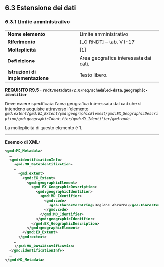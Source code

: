 ## 6.3 Estensione dei dati

### 6.3.1 Limite amministrativo

|  |  |
| --- | --- |
| **Nome elemento** | Limite amministrativo |
| **Riferimento** | [LG RNDT] – tab. VII-17 |
| **Molteplicità** | [1] |
| **Definizione** | Area geografica interessata dai dati. |
| **Istruzioni di implementazione** | Testo libero. |

**REQUISITO R9.5** - **```rndt/metadata/2.0/req/scheduled-data/geographic-identifier```**

Deve essere specificata l&#39;area geografica interessata dai dati che si intendono acquisire attraverso l&#39;elemento _```gmd:extent/gmd:EX_Extent/gmd:geographicElement/gmd:EX_GeographicDescription/gmd:geographicIdentifier/gmd:MD_Identifier/gmd:code```_.

La molteplicità di questo elemento è 1.

---

**Esempio di XML:**

```xml
<gmd:MD_Metadata>
  …
  <gmd:identificationInfo>
    <gmd:MD_DataIdentification>
    …
      <gmd:extent>
        <gmd:EX_Extent>
          <gmd:geographicElement>
            <gmd:EX_GeographicDescription>
              <gmd:geographicIdentifier>
                <gmd:MD_Identifier>
                  <gmd:code>
                    <gco:CharacterString>Regione Abruzzo</gco:CharacterString>
                  </gmd:code>
                </gmd:MD_Identifier>
              </gmd:geographicIdentifier>
            </gmd:EX_GeographicDescription>
          </gmd:geographicElement>
        </gmd:EX_Extent>
      </gmd:extent>
    …
    </gmd:MD_DataIdentification>
  </gmd:identificationInfo>
  …
</gmd:MD_Metadata>
```
